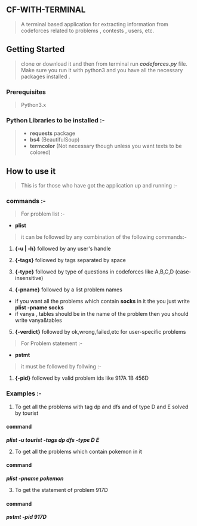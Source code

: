 ## **CF-WITH-TERMINAL**

> A terminal based application for extracting information from codeforces related to problems , contests , users, etc.

## Getting  Started
> clone or download it and then from terminal run **_codeforces.py_** file.  
Make sure you run it with python3 and you have all the necessary packages installed .

### **Prerequisites**
>   Python3.x

### Python Libraries to be installed :-
> * **requests** package
> * **bs4** (BeautifulSoup)
> * **termcolor** (Not necessary though unless you want texts to be colored)

## How to use it
> This is for those who have got the application up and running :-
### commands :-
> For problem list  :-
* **plist**  

> it can be followed by any combination of the following commands:-
1. **{-u | -h}** followed by any user's handle
>
2. **{-tags}** followed by tags separated by space
 >
3. **{-type}** followed by type of questions in codeforces like A,B,C,D (case-insensitive)
>
4. **{-pname}** followed by a list problem names
  * if you want all the problems which contain **socks** in it the you just write **plist -pname socks**
  * if vanya , tables should be in the name of the problem then you should write vanya&tables
>  
5. **{-verdict}** followed by ok,wrong,failed,etc for user-specific problems

> For Problem statement :-  
* **pstmt**

>it must be followed by follwing :-
1. **{-pid}** followed by valid problem ids like 917A 1B 456D
>
### Examples :-
>
1. To get all the problems with tag dp and dfs and of type D and E solved by tourist  
  #### **command**  
  **_plist -u tourist -tags dp dfs -type D E_**
>
2. To get all the problems which contain pokemon in it  
#### **command**  
**_plist -pname pokemon_**
>
3. To get the statement of problem 917D
#### **command**
**_pstmt -pid 917D_**
